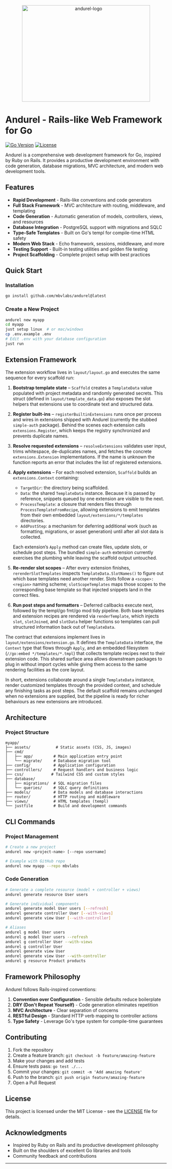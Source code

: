 <p align="center">
  <img width="400" height="300" alt="andurel-logo" src="https://github.com/user-attachments/assets/8261d514-c070-44c0-a96a-4132045855fc" />
</p>

# Andurel - Rails-like Web Framework for Go

[![Go Version](https://img.shields.io/badge/go-1.24.4%2B-blue.svg)](https://golang.org)
[![License](https://img.shields.io/badge/license-MIT-green.svg)](LICENSE)

Andurel is a comprehensive web development framework for Go, inspired by Ruby on Rails. It provides a productive development environment with code generation, database migrations, MVC architecture, and modern web development tools.

## Features

- **Rapid Development** - Rails-like conventions and code generators
- **Full Stack Framework** - MVC architecture with routing, middleware, and templating
- **Code Generation** - Automatic generation of models, controllers, views, and resources
- **Database Integration** - PostgreSQL support with migrations and SQLC
- **Type-Safe Templates** - Built on Go's templ for compile-time HTML safety
- **Modern Web Stack** - Echo framework, sessions, middleware, and more
- **Testing Support** - Built-in testing utilities and golden file testing
- **Project Scaffolding** - Complete project setup with best practices

## Quick Start

### Installation

```bash
go install github.com/mbvlabs/andurel@latest
```

### Create a New Project

```bash
andurel new myapp
cd myapp
just setup linux  # or mac/windows
cp .env.example .env
# Edit .env with your database configuration
just run
```

## Extension Framework

The extension workflow lives in `layout/layout.go` and executes the same sequence for every scaffold run:

1. **Bootstrap template state** – `Scaffold` creates a `TemplateData` value populated with project metadata and randomly generated secrets. This struct (defined in `layout/template_data.go`) also exposes the slot helpers that extensions use to coordinate text and structured data.
2. **Register built-ins** – `registerBuiltinExtensions` runs once per process and wires in extensions shipped with Andurel (currently the stubbed `simple-auth` package). Behind the scenes each extension calls `extensions.Register`, which keeps the registry synchronized and prevents duplicate names.
3. **Resolve requested extensions** – `resolveExtensions` validates user input, trims whitespace, de-duplicates names, and fetches the concrete `extensions.Extension` implementations. If the name is unknown the function reports an error that includes the list of registered extensions.
4. **Apply extensions** – For each resolved extension, `Scaffold` builds an `extensions.Context` containing:
   - `TargetDir`: the directory being scaffolded.
   - `Data`: the shared `TemplateData` instance. Because it is passed by reference, snippets queued by one extension are visible to the next.
   - `ProcessTemplate`: a closure that renders files through `ProcessTemplateFromRecipe`, allowing extensions to emit templates from their own embedded `layout/extensions/*/templates` directories.
   - `AddPostStep`: a mechanism for deferring additional work (such as formatting, migrations, or asset generation) until after all slot data is collected.

   Each extension’s `Apply` method can create files, update slots, or schedule post steps. The bundled `simple-auth` extension currently exercises the plumbing while leaving the scaffold output untouched.
5. **Re-render slot scopes** – After every extension finishes, `rerenderSlotTemplates` inspects `TemplateData.SlotNames()` to figure out which base templates need another render. Slots follow a `<scope>:<region>` naming scheme; `slotScopeTemplates` maps those scopes to the corresponding base template so that injected snippets land in the correct files.
6. **Run post steps and formatters** – Deferred callbacks execute next, followed by the templ/go fmt/go mod tidy pipeline. Both base templates and extension recipes are rendered via `renderTemplate`, which injects `slot`, `slotJoined`, and `slotData` helper functions so templates can pull structured information back out of `TemplateData`.

The contract that extensions implement lives in `layout/extensions/extension.go`. It defines the `TemplateData` interface, the `Context` type that flows through `Apply`, and an embedded filesystem (`//go:embed */templates/*.tmpl`) that collects template recipes next to their extension code. This shared surface area allows downstream packages to plug in without import cycles while giving them access to the same rendering facilities as the core layout.

In short, extensions collaborate around a single `TemplateData` instance, render customized templates through the provided context, and schedule any finishing tasks as post steps. The default scaffold remains unchanged when no extensions are supplied, but the pipeline is ready for richer behaviours as new extensions are introduced.

## Architecture

### Project Structure

```
myapp/
├── assets/           # Static assets (CSS, JS, images)
├── cmd/
│   ├── app/         # Main application entry point
│   └── migrate/     # Database migration tool
├── config/          # Application configuration
├── controllers/     # Request handlers and business logic
├── css/            # Tailwind CSS and custom styles
├── database/
│   ├── migrations/  # SQL migration files
│   └── queries/     # SQLC query definitions
├── models/          # Data models and database interactions
├── router/          # HTTP routing and middleware
├── views/           # HTML templates (templ)
└── justfile         # Build and development commands
```

## CLI Commands

### Project Management

```bash
# Create a new project
andurel new <project-name> [--repo username]

# Example with GitHub repo
andurel new myapp --repo mbvlabs
```

### Code Generation

```bash
# Generate a complete resource (model + controller + views)
andurel generate resource User users

# Generate individual components
andurel generate model User users [--refresh]
andurel generate controller User [--with-views]
andurel generate view User [--with-controller]

# Aliases
andurel g model User users
andurel g model User users --refresh
andurel g controller User --with-views
andurel g controller User
andurel generate view User 
andurel generate view User --with-controller
andurel g resource Product products
```

## Framework Philosophy

Andurel follows Rails-inspired conventions:

1. **Convention over Configuration** - Sensible defaults reduce boilerplate
2. **DRY (Don't Repeat Yourself)** - Code generation eliminates repetition  
3. **MVC Architecture** - Clear separation of concerns
4. **RESTful Design** - Standard HTTP verb mapping to controller actions
5. **Type Safety** - Leverage Go's type system for compile-time guarantees

## Contributing

1. Fork the repository
2. Create a feature branch: `git checkout -b feature/amazing-feature`
3. Make your changes and add tests
4. Ensure tests pass: `go test ./...`
5. Commit your changes: `git commit -m 'Add amazing feature'`
6. Push to the branch: `git push origin feature/amazing-feature`
7. Open a Pull Request

## License

This project is licensed under the MIT License - see the [LICENSE](LICENSE) file for details.

## Acknowledgments

- Inspired by Ruby on Rails and its productive development philosophy
- Built on the shoulders of excellent Go libraries and tools
- Community feedback and contributions

---
